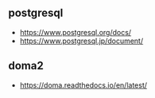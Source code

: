 ## postgresql

- https://www.postgresql.org/docs/
- https://www.postgresql.jp/document/


## doma2

- https://doma.readthedocs.io/en/latest/
